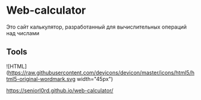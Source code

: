 # Web-calculator <br>

Это сайт калькулятор, разработанный для вычислительных операций над числами <br>

## Tools

![HTML](https://raw.githubusercontent.com/devicons/devicon/master/icons/html5/html5-original-wordmark.svg width="45px") 



https://seniorl0rd.github.io/web-calculator/
 